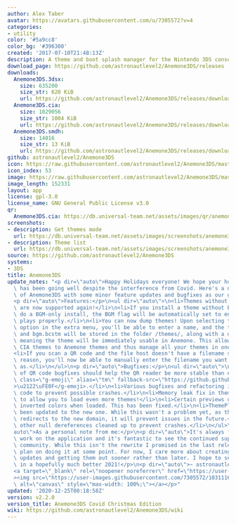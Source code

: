 ```yaml
---
author: Alex Taber
avatar: https://avatars.githubusercontent.com/u/7305572?v=4
categories:
- utility
color: '#5a9cc8'
color_bg: '#396380'
created: '2017-07-10T21:48:13Z'
description: A theme and boot splash manager for the Nintendo 3DS console
download_page: https://github.com/astronautlevel2/Anemone3DS/releases
downloads:
  Anemone3DS.3dsx:
    size: 635200
    size_str: 620 KiB
    url: https://github.com/astronautlevel2/Anemone3DS/releases/download/v2.2.0/Anemone3DS.3dsx
  Anemone3DS.cia:
    size: 1029056
    size_str: 1004 KiB
    url: https://github.com/astronautlevel2/Anemone3DS/releases/download/v2.2.0/Anemone3DS.cia
  Anemone3DS.smdh:
    size: 14016
    size_str: 13 KiB
    url: https://github.com/astronautlevel2/Anemone3DS/releases/download/v2.2.0/Anemone3DS.smdh
github: astronautlevel2/Anemone3DS
icon: https://raw.githubusercontent.com/astronautlevel2/Anemone3DS/master/meta/icon.png
icon_index: 53
image: https://raw.githubusercontent.com/astronautlevel2/Anemone3DS/master/meta/banner.png
image_length: 152331
layout: app
license: gpl-3.0
license_name: GNU General Public License v3.0
qr:
  Anemone3DS.cia: https://db.universal-team.net/assets/images/qr/anemone3ds-cia.png
screenshots:
- description: Get themes mode
  url: https://db.universal-team.net/assets/images/screenshots/anemone3ds/get-themes-mode.png
- description: Theme list
  url: https://db.universal-team.net/assets/images/screenshots/anemone3ds/theme-list.png
source: https://github.com/astronautlevel2/Anemone3DS
systems:
- 3DS
title: Anemone3DS
update_notes: "<p dir=\"auto\">Happy Holidays everyone! We hope your holiday season\
  \ has been going well despite the interference from Covid. Here's a new release\
  \ of Anemone3DS with some minor feature updates and bugfixes as our gift to you.</p>\n\
  <p dir=\"auto\">Features:</p>\n<ul dir=\"auto\">\n<li>Themes without an SMDH file\
  \ are now supported again!</li>\n<li>If you install a theme without BGM, and then\
  \ do a BGM-only install, the BGM flag will be automatically set to ensure your music\
  \ plays properly.</li>\n<li>You can now dump themes! Upon selecting the dump theme\
  \ option in the extra menu, you'll be able to enter a name, and the theme body_LZ.bin\
  \ and bgm.bcstm will be stored in the folder /themes/, along with a dummy SMDH file,\
  \ meaning the theme will be immediately usable in Anemone. This allows you to translate\
  \ CIA themes to Anemone themes and thus manage all your themes in one place.</li>\n\
  <li>If you scan a QR code and the file host doesn't have a filename set for some\
  \ reason, you'll now be able to manually enter the filename you want it to be saved\
  \ as.</li>\n</ul>\n<p dir=\"auto\">Bugfixes:</p>\n<ul dir=\"auto\">\n<li>A variety\
  \ of QR code bugfixes should help the QR reader be more stable than ever<g-emoji\
  \ class=\"g-emoji\" alias=\"tm\" fallback-src=\"https://github.githubassets.com/images/icons/emoji/unicode/2122.png\"\
  >\u2122\uFE0F</g-emoji>.</li>\n<li>Various bugfixes and refactoring in the networking\
  \ code to prevent possible crashes.</li>\n<li>Memory leak fix in theme loading code\
  \ to allow you to load even more themes!</li>\n<li>Certain previews used to have\
  \ inverted colors when loaded. This has been fixed.</li>\n<li>ThemePlaza url has\
  \ been updated to the new one. While this wasn't a problem yet, as the old domain\
  \ redirects to the new domain, it will prevent issues in the future.</li>\n<li>Various\
  \ other null dereferences cleaned up to prevent crashes.</li>\n</ul>\n<p dir=\"\
  auto\">As a personal note from me:</p>\n<p dir=\"auto\">It's always fun to get to\
  \ work on the application and it's fantastic to see the continued support from the\
  \ community. While this isn't the rewrite I promised in the last release, I still\
  \ plan on doing it at some point. For now, I care more about creating actual useful\
  \ updates and getting them out sooner rather than later. I hope to see you all again\
  \ in a hopefully much better 2021!</p>\n<p dir=\"auto\">~ astronautlevel2<br>\n\
  <a target=\"_blank\" rel=\"noopener noreferrer\" href=\"https://user-images.githubusercontent.com/7305572/103111626-0366d980-461d-11eb-8704-6b4bbfba88a6.png\"\
  ><img src=\"https://user-images.githubusercontent.com/7305572/103111626-0366d980-461d-11eb-8704-6b4bbfba88a6.png\"\
  \ alt=\"canvas\" style=\"max-width: 100%;\"></a></p>"
updated: '2020-12-25T00:18:58Z'
version: v2.2.0
version_title: Anemone3DS Covid Christmas Edition
wiki: https://github.com/astronautlevel2/Anemone3DS/wiki
---
```

